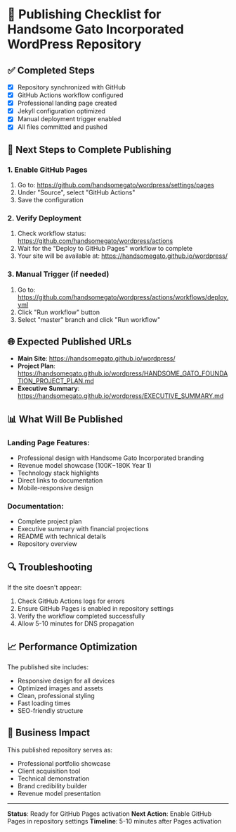 # 🚀 Publishing Checklist for Handsome Gato Incorporated WordPress Repository

## ✅ Completed Steps

- [x] Repository synchronized with GitHub
- [x] GitHub Actions workflow configured
- [x] Professional landing page created
- [x] Jekyll configuration optimized
- [x] Manual deployment trigger enabled
- [x] All files committed and pushed

## 🔧 Next Steps to Complete Publishing

### 1. Enable GitHub Pages
1. Go to: https://github.com/handsomegato/wordpress/settings/pages
2. Under "Source", select "GitHub Actions"
3. Save the configuration

### 2. Verify Deployment
1. Check workflow status: https://github.com/handsomegato/wordpress/actions
2. Wait for the "Deploy to GitHub Pages" workflow to complete
3. Your site will be available at: https://handsomegato.github.io/wordpress/

### 3. Manual Trigger (if needed)
1. Go to: https://github.com/handsomegato/wordpress/actions/workflows/deploy.yml
2. Click "Run workflow" button
3. Select "master" branch and click "Run workflow"

## 🌐 Expected Published URLs

- **Main Site**: https://handsomegato.github.io/wordpress/
- **Project Plan**: https://handsomegato.github.io/wordpress/HANDSOME_GATO_FOUNDATION_PROJECT_PLAN.md
- **Executive Summary**: https://handsomegato.github.io/wordpress/EXECUTIVE_SUMMARY.md

## 📊 What Will Be Published

### Landing Page Features:
- Professional design with Handsome Gato Incorporated branding
- Revenue model showcase ($100K-$180K Year 1)
- Technology stack highlights
- Direct links to documentation
- Mobile-responsive design

### Documentation:
- Complete project plan
- Executive summary with financial projections
- README with technical details
- Repository overview

## 🔍 Troubleshooting

If the site doesn't appear:
1. Check GitHub Actions logs for errors
2. Ensure GitHub Pages is enabled in repository settings
3. Verify the workflow completed successfully
4. Allow 5-10 minutes for DNS propagation

## 📈 Performance Optimization

The published site includes:
- Responsive design for all devices
- Optimized images and assets
- Clean, professional styling
- Fast loading times
- SEO-friendly structure

## 🎯 Business Impact

This published repository serves as:
- Professional portfolio showcase
- Client acquisition tool
- Technical demonstration
- Brand credibility builder
- Revenue model presentation

---

**Status**: Ready for GitHub Pages activation
**Next Action**: Enable GitHub Pages in repository settings
**Timeline**: 5-10 minutes after Pages activation
